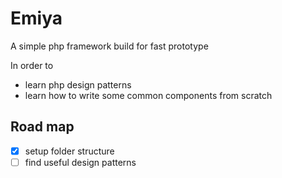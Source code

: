 # Emiya

A simple php framework build for fast prototype

In order to 

- learn php design patterns
- learn how to write some common components from scratch

## Road map

- [x] setup folder structure
- [ ] find useful design patterns
